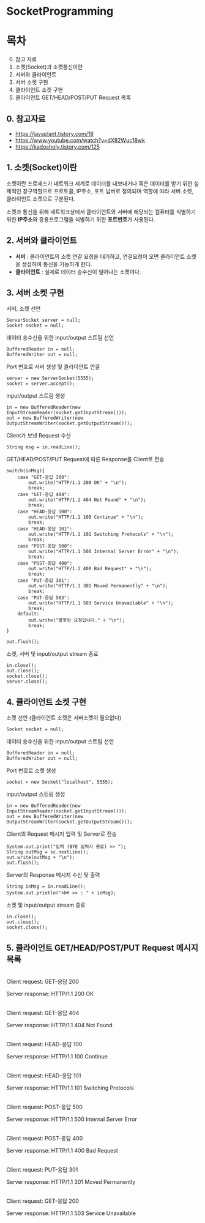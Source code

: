 # SocketProgramming

# 목차
0. 참고 자료
1. 소켓(Socket)과 소켓통신이란
2. 서버와 클라이언트
3. 서버 소켓 구현
4. 클라이언트 소켓 구현
5. 클라이언트 GET/HEAD/POST/PUT Request 목록

## 0. 참고자료
- https://javaplant.tistory.com/18
- https://www.youtube.com/watch?v=dX82Wuc18wk
- https://kadosholy.tistory.com/125

## 1. 소켓(Socket)이란
소켓이란 프로세스가 네트워크 세계로 데이터를 내보내거나 혹은 데이터를 받기 위한 실제적인 창구역할으로 프로토콜, IP주소, 포트 넘버로 정의되며 역할에 따라 서버 소켓, 클라이언트 소켓으로 구분된다.

소켓과 통신을 위해 네트워크상에서 클라이언트와 서버에 해당되는 컴퓨터를 식별하기 위한 **IP주소**와 응용프로그램을 식별하기 위한 **포트번호**가 사용된다.

## 2. 서버와 클라이언트
- **서버** : 클라이언트의 소켓 연결 요청을 대기하고, 연결요청이 오면 클라이언트 소켓을 생성하여 통신을 가능하게 한다.
- **클라이언트** : 실제로 데이터 송수신이 일어나는 소켓이다.

## 3. 서버 소켓 구현
서버, 소켓 선언
```
ServerSocket server = null;
Socket socket = null;
```

데이터 송수신을 위한 input/output 스트림 선언
```
BufferedReader in = null;
BufferedWriter out = null;
```

Port 번호로 서버 생성 및 클라이언트 연결
```
server = new ServerSocket(5555);
socket = server.accept();
```

input/output 스트림 생성
```
in = new BufferedReader(new InputStreamReader(socket.getInputStream()));
out = new BufferedWriter(new OutputStreamWriter(socket.getOutputStream()));
```

Client가 보낸 Request 수신
```
String msg = in.readLine();
```

GET/HEAD/POST/PUT Request에 따른 Response를 Client로 전송
```
switch(inMsg){
    case "GET-응답 200":
        out.write("HTTP/1.1 200 OK" + "\n");
        break;
    case "GET-응답 404":
        out.write("HTTP/1.1 404 Not Found" + "\n");
        break;
    case "HEAD-응답 100":
        out.write("HTTP/1.1 100 Continue" + "\n");
        break;
    case "HEAD-응답 101":
        out.write("HTTP/1.1 101 Switching Protocols" + "\n");
        break;
    case "POST-응답 500":
        out.write("HTTP/1.1 500 Internal Server Error" + "\n");
        break;
    case "POST-응답 400":
        out.write("HTTP/1.1 400 Bad Request" + "\n");
        break;
    case "PUT-응답 301":
        out.write("HTTP/1.1 301 Moved Permanently" + "\n");
        break;
    case "PUT-응답 503":
        out.write("HTTP/1.1 503 Service Unavailable" + "\n");
        break;
    default:
        out.write("잘못된 요청입니다." + "\n");
        break;
}

out.flush();
```

소켓, 서버 및 input/output stream 종료
```
in.close();
out.close();
socket.close();
server.close();
```

## 4. 클라이언트 소켓 구현

소켓 선언 (클라이언트 소켓은 서버소켓이 필요없다)
```
Socket socket = null;
```

데이터 송수신을 위한 input/output 스트림 선언
```
BufferedReader in = null;
BufferedWriter out = null;
```

Port 번호로 소켓 생성
```
socket = new Socket("localhost", 5555);
```

input/output 스트림 생성
```
in = new BufferedReader(new InputStreamReader(socket.getInputStream()));
out = new BufferedWriter(new OutputStreamWriter(socket.getOutputStream()));
```

Client의 Request 메시지 입력 및 Server로 전송
```
System.out.print("입력 (BYE 입력시 종료) >> ");
String outMsg = sc.nextLine();
out.write(outMsg + "\n");
out.flush();
```

Server의 Response 메시지 수신 및 출력
```
String inMsg = in.readLine();
System.out.println("서버 >> : " + inMsg);
```

소켓 및 input/output stream 종료
```
in.close();
out.close();
socket.close();
```

## 5. 클라이언트 GET/HEAD/POST/PUT Request 메시지 목록
<br>
Client request: GET-응답 200

Server response: HTTP/1.1 200 OK

<br>
Client request: GET-응답 404

Server response: HTTP/1.1 404 Not Found

<br>
Client request: HEAD-응답 100

Server response: HTTP/1.1 100 Continue

<br>
Client request: HEAD-응답 101

Server response: HTTP/1.1 101 Switching Protocols

<br>
Client request: POST-응답 500

Server response: HTTP/1.1 500 Internal Server Error

<br>
Client request: POST-응답 400

Server response: HTTP/1.1 400 Bad Request

<br>
Client request: PUT-응답 301

Server response: HTTP/1.1 301 Moved Permanently

<br>
Client request: GET-응답 200

Server response: HTTP/1.1 503 Service Unavailable
